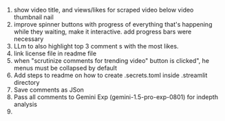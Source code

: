 1. show video title,  and views/likes for scraped video below video thumbnail nail
2. improve spinner buttons with progress of everything that's happening while they waiting, make it interactive. add progress bars were necessary
3. LLm to also highlight top 3 comment s with the most likes.
4. link license file in readme file
5.  when "scrutinize comments for trending video" button is clicked", he menus must be collapsed by default 
6.  Add steps to readme on how to create .secrets.toml inside .streamlit directory
7. Save comments as JSon
8. Pass all comments to Gemini Exp (gemini-1.5-pro-exp-0801) for indepth analysis
9. 